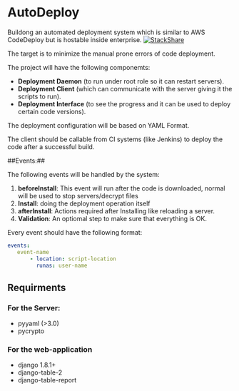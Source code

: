 # AutoDeploy
Buildong an automated deployment system which is similar to AWS CodeDeploy but is hostable inside enterprise.
[![StackShare](http://img.shields.io/badge/tech-stack-0690fa.svg?style=flat)](http://stackshare.io/mkalioby/autodeploy)

The target is to minimize the manual prone errors of code deployment.

The project will have the following componemts:
* **Deployment Daemon** (to run under root role so it can restart servers).
* **Deployment Client** (which can communicate with the server giving it the scripts to run).
* **Deployment Interface** (to see the progress and it can be used to deploy certain code versions).

The deployment configuration will be based on YAML Format.

The client should be callable from CI systems (like Jenkins) to deploy the code after a successful build.

##Events:##

The following events will be handled by the system:

1. **beforeInstall**: This event will run after the code is downloaded, normal will be used to stop servers/decrypt files
2. **Install**: doing the deployment operation itself
3. **afterInstall**: Actions required after Installing like reloading a server.
4. **Validation**: An optiomal step to make sure that everything is OK.

Every event should have the following format:

```yaml
events:
   event-name
       - location: script-location
         runas: user-name
  ```
## Requirments ##
### For the Server:
* pyyaml (>3.0)
* pycrypto

### For the web-application
* django 1.8.1+
* django-table-2
* django-table-report
